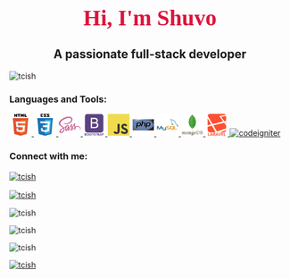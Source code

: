<link rel="preconnect" href="https://fonts.googleapis.com">
<link rel="preconnect" href="https://fonts.gstatic.com" crossorigin>
<link href="https://fonts.googleapis.com/css2?family=Pacifico&display=swap" rel="stylesheet">

<!-- NAME SECTION -->
<h1 align="center" style="font-family: 'Pacifico', cursive; font-size: 2.5rem; color: crimson;">Hi, I'm Shuvo</h1>
<h2 align="center">A passionate full-stack developer</h3>

<!-- PROFILE VIEW COUNT -->
<p align="left">
  <img
    src="https://komarev.com/ghpvc/?username=tcish&label=Profile%20views&color=0e75b6&style=flat"
    alt="tcish"
  />
</p>

<!-- LANGUAGES & TECHNOLOGIES -->
<h3 align="left">Languages and Tools:</h3>
<p align="left">
  <!-- html -->
  <a href="https://www.w3.org/html/" target="_blank">
    <img
      src="https://raw.githubusercontent.com/devicons/devicon/master/icons/html5/html5-original-wordmark.svg"
      alt="html5"
      width="40"
      height="40"
    />
  </a>

  <!-- css -->
  <a href="https://www.w3schools.com/css/" target="_blank">
    <img
      src="https://raw.githubusercontent.com/devicons/devicon/master/icons/css3/css3-original-wordmark.svg"
      alt="css3"
      width="40"
      height="40"
    />
  </a>

  <!-- sass -->
  <a href="https://sass-lang.com" target="_blank">
    <img
      src="https://raw.githubusercontent.com/devicons/devicon/master/icons/sass/sass-original.svg"
      alt="sass"
      width="40"
      height="40"
    />
  </a>

  <!-- bootstrap -->
  <a href="https://getbootstrap.com" target="_blank">
    <img
      src="https://raw.githubusercontent.com/devicons/devicon/master/icons/bootstrap/bootstrap-plain-wordmark.svg"
      alt="bootstrap"
      width="40"
      height="40"
    />
  </a>

<!-- javascript -->
  <a href="https://developer.mozilla.org/en-US/docs/Web/JavaScript" target="_blank">
    <img
      src="https://raw.githubusercontent.com/devicons/devicon/master/icons/javascript/javascript-original.svg"
      alt="javascript"
      width="40"
      height="40"
    />
  </a>

  <!-- php -->
  <a href="https://www.php.net" target="_blank">
    <img
      src="https://raw.githubusercontent.com/devicons/devicon/master/icons/php/php-original.svg"
      alt="php"
      width="40"
      height="40"
    />
  </a>

  <!-- mysql -->
  <a href="https://www.mysql.com/" target="_blank">
    <img
      src="https://raw.githubusercontent.com/devicons/devicon/master/icons/mysql/mysql-original-wordmark.svg"
      alt="mysql"
      width="40"
      height="40"
    />
  </a>

  <!-- mongodb -->
  <a href="https://www.mongodb.com/" target="_blank">
    <img
      src="https://raw.githubusercontent.com/devicons/devicon/master/icons/mongodb/mongodb-original-wordmark.svg"
      alt="mongodb"
      width="40"
      height="40"
    />
  </a>

  <!-- laravel -->
  <a href="https://laravel.com/" target="_blank">
    <img
      src="https://raw.githubusercontent.com/devicons/devicon/master/icons/laravel/laravel-plain-wordmark.svg"
      alt="laravel"
      width="40"
      height="40"
    />
  </a>

  <!-- codeigniter -->
  <a href="https://codeigniter.com" target="_blank">
    <img
      src="https://cdn.worldvectorlogo.com/logos/codeigniter.svg"
      alt="codeigniter"
      width="40"
      height="40"
    />
  </a>
</p>

<!-- SOCIAL LINKS -->
<h3 align="left">Connect with me:</h3>
<p align="left">
  <!-- facebook -->
  <a href="https://fb.com/tcish" target="blank"
    ><img
      align="center"
      src="https://raw.githubusercontent.com/rahuldkjain/github-profile-readme-generator/master/src/images/icons/Social/facebook.svg"
      alt="tcish"
      height="30"
      width="40"
  /></a>

  <!-- linkedin -->
  <a href="https://linkedin.com/in/tcish" target="blank"
    ><img
      align="center"
      src="https://raw.githubusercontent.com/rahuldkjain/github-profile-readme-generator/master/src/images/icons/Social/linked-in-alt.svg"
      alt="tcish"
      height="30"
      width="40"
  /></a>
</p>

<!-- MOST USE LANGUAGE -->
<p>
  <img
    align="center"
    src="https://github-readme-stats.vercel.app/api/top-langs?username=tcish&show_icons=true&locale=en&layout=compact"
    alt="tcish"
  />
</p>

<p>
  <!-- GITHUB STATS -->
  <img
    src="https://github-readme-stats.vercel.app/api?username=tcish&count_private=true&theme=onedark"
    alt="tcish"
  />

  <!-- GITHUB STREAK -->
  <img
    src="https://github-readme-streak-stats.herokuapp.com/?user=tcish"
    alt="tcish"
  />
</p>

<!-- TROPHY -->
<p align="left">
  <a href="https://github.com/ryo-ma/github-profile-trophy"
    ><img
      src="https://github-profile-trophy.vercel.app/?username=tcish"
      alt="tcish"
  /></a>
</p>
